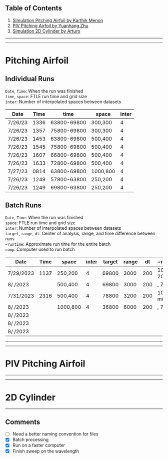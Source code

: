 ## Table of Contents
  1. [Simulation Pitching Airfoil by Karthik Menon](#pitching-airfoil)
  2. [PIV Pitching Airfoil by Yuanhang Zhu](#piv-pitching-airfoil)
  3. [Simulation 2D Cylinder by Arturo](#2d-cylinder)

---
---
# Pitching Airfoil
## Individual Runs
`Date`, `Time`: When the run was finished  
`time`, `space`: FTLE run time and grid size  
`inter`: Number of interpolated spaces between datasets  

| Date    | Time | time        | space    | inter |
|---------|------|-------------|----------|-------|
| 7/26/23 | 1336 | 63800-69800 | 300,300  | 4     |
| 7/26/23 | 1357 | 75800-69800 | 300,300  | 4     |
| 7/26/23 | 1453 | 63800-69800 | 500,400  | 4     |
| 7/26/23 | 1545 | 75800-69800 | 500,400  | 4     |
| 7/26/23 | 1607 | 66800-69800 | 500,400  | 4     |
| 7/26/23 | 1633 | 72800-69800 | 500,400  | 4     |
| 7/27/23 | 0814 | 63800-69800 | 1000,800 | 4     |
| 7/26/23 | 1249 | 57800-63800 | 250,200  | 4     |
| 7/26/23 | 1249 | 69800-63800 | 250,200  | 4     |

## Batch Runs
`Date`, `Time`: When the run was finished  
`space`: FTLE run time and grid size  
`inter`: Number of interpolated spaces between datasets   
`target`, `range`, `dt`:  Center of analysis, range, and time difference between runs    
`~runtime`: Approximate run time for the entire batch   
`comp`: Computer used to run batch 

| Date      | Time |  space   | inter |  target | range | dt  |     ~runtime     | comp |
|-----------|------|----------|-------|---------|-------|-----|------------------|------|
| 7/29/2023 | 1137 |  250,200 | 4     | 69800   | 3000  | 200 | 10.5 hrs, 20 min | hp   |
| 8/  /2023 |      |  500,400 | 4     | 69800   | 3000  | 200 |         , 77 min | hp   |
| 7/31/2023 | 2316 |  500,400 | 4     | 78800   | 3200  | 200 | 10   hrs,  9 min | vr   |      
| 8/  /2023 |      | 1000,800 | 4     | 36800   | 6000  | 200 |         , 78 min | vr   |
| 8/  /2023 |      |          |       |         |       |     |                  |      |   
| 8/  /2023 |      |          |       |         |       |     |                  |      |   
| 8/  /2023 |      |          |       |         |       |     |                  |      |   

---
---
# PIV Pitching Airfoil

---
---
# 2D Cylinder

---
## Comments
- [ ] Need a better naming convention for files
- [x] Batch processing
- [x] Run on a faster computer
- [x] Finish sweep on the wavelength
